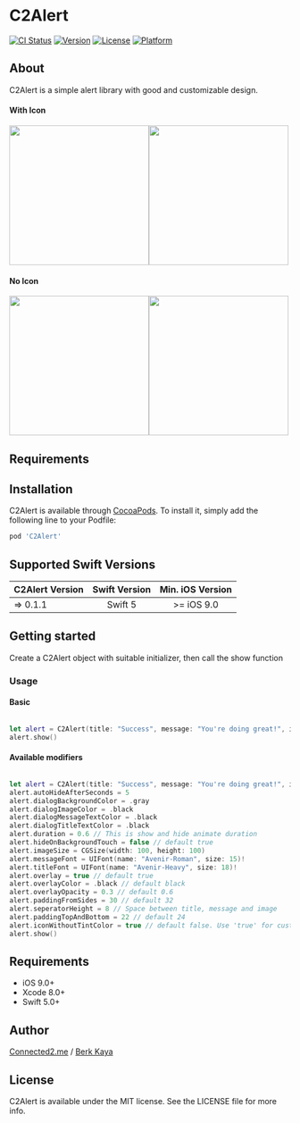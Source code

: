 # C2Alert

[![CI Status](http://img.shields.io/travis/c2mInc/C2Alert.svg?style=flat)](https://travis-ci.org/c2mInc/C2Alert)
[![Version](https://img.shields.io/cocoapods/v/C2Alert.svg?style=flat)](http://cocoapods.org/pods/C2Alert)
[![License](https://img.shields.io/cocoapods/l/C2Alert.svg?style=flat)](http://cocoapods.org/pods/C2Alert)
[![Platform](https://img.shields.io/cocoapods/p/C2Alert.svg?style=flat)](http://cocoapods.org/pods/C2Alert)

## About

C2Alert is a simple alert library with good and customizable design.

#### With Icon
<img src="https://cdn.pbrd.co/images/H3jkuoO.gif" width="250"><img src="https://cdn.pbrd.co/images/H3jkk8H.gif" width="250">

#### No Icon
<img src="https://cdn.pbrd.co/images/H3jjN6h.gif" width="250"><img src="https://cdn.pbrd.co/images/H3jkL7X.gif" width="250">


## Requirements

## Installation

C2Alert is available through [CocoaPods](http://cocoapods.org). To install
it, simply add the following line to your Podfile:

```ruby
pod 'C2Alert'
```

## Supported Swift Versions

| C2Alert Version   |      Swift Version      |    Min. iOS Version      |
|----------|:-------------:|:-------------:|
| => 0.1.1  |  Swift 5  | >= iOS 9.0  |

## Getting started

Create a C2Alert object with suitable initializer, then call the show function

### Usage

#### Basic

```swift

let alert = C2Alert(title: "Success", message: "You're doing great!", image: UIImage(named: "success_icon")!)
alert.show()

```
#### Available modifiers

```swift

let alert = C2Alert(title: "Success", message: "You're doing great!", image: UIImage(named: "success_icon")!)
alert.autoHideAfterSeconds = 5
alert.dialogBackgroundColor = .gray
alert.dialogImageColor = .black
alert.dialogMessageTextColor = .black
alert.dialogTitleTextColor = .black
alert.duration = 0.6 // This is show and hide animate duration
alert.hideOnBackgroundTouch = false // default true
alert.imageSize = CGSize(width: 100, height: 100)
alert.messageFont = UIFont(name: "Avenir-Roman", size: 15)!
alert.titleFont = UIFont(name: "Avenir-Heavy", size: 18)!
alert.overlay = true // default true
alert.overlayColor = .black // default black
alert.overlayOpacity = 0.3 // default 0.6
alert.paddingFromSides = 30 // default 32
alert.seperatorHeight = 8 // Space between title, message and image
alert.paddingTopAndBottom = 22 // default 24
alert.iconWithoutTintColor = true // default false. Use 'true' for custom image without tint
alert.show()

```

## Requirements

* iOS 9.0+
* Xcode 8.0+
* Swift 5.0+

## Author
[Connected2.me](http://connected2.me) / <a href="mailto:berkkaya88@gmail.com">Berk Kaya</a>

## License

C2Alert is available under the MIT license. See the LICENSE file for more info.
